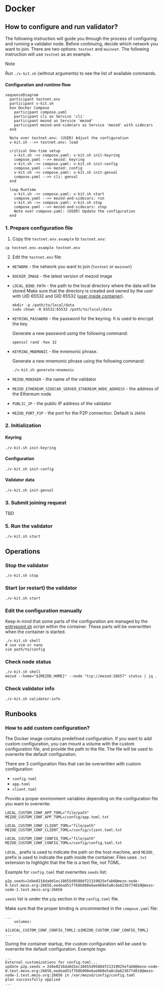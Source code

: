 # Docker

## How to configure and run validator?

The following instruction will guide you through the process of configuring
and running a validator node. Before continuing, decide which network you want
to join. There are two options: `testnet` and `mainnet`. The following
instruction will use `testnet` as an example.

> [!NOTE]
> Run `./v-kit.sh` (without arguments) to see the list of available commands.

#### Configuration and runtime flow

```mermaid
sequenceDiagram
  participant testnet.env
  participant v-kit.sh
  box Docker Compose
    participant compose.yaml
    participant cli as Service 'cli'
    participant mezod as Service 'mezod'
    participant mezod-and-sidecars as Service 'mezod' with sidecars
  end

  Note over testnet.env: (USER) Adjust the configuration
  v-kit.sh -->> testnet.env: load

  critical One-time setup
    v-kit.sh ->> compose.yaml: v-kit.sh init-keyring
    compose.yaml -->> mezod: keyring
    v-kit.sh ->> compose.yaml: v-kit.sh init-config
    compose.yaml -->> mezod: config
    v-kit.sh ->> compose.yaml: v-kit.sh init-genval
    compose.yaml -->> cli: genval
  end

  loop Runtime
    v-kit.sh ->> compose.yaml: v-kit.sh start
    compose.yaml -->> mezod-and-sidecars: run
    v-kit.sh ->> compose.yaml: v-kit.sh stop
    compose.yaml -->> mezod-and-sidecars: stop
    Note over compose.yaml: (USER) Update the configuration
  end
```

### 1. Prepare configuration file

1. Copy the `testnet.env.example` to `testnet.env`:

```shell
cp testnet.env.example testnet.env
```

2. Edit the `testnet.env` file:

* `NETWORK` - the network you want to join (`testnet` or `mainnet`)
* `DOCKER_IMAGE` - the latest version of mezod image
* `LOCAL_BIND_PATH` - the path to the local directory where the data will be stored
  Make sure that the directory is created
  and owned by the user with UID 65532 and GID 65532 ([user inside container](./compose.yaml#21)).

  ```shell
  mkdir -p /path/to/local/data
  sudo chown -R 65532:65532 /path/to/local/data
  ```

* `KEYRING_PASSWORD` - the password for the keyring. It is used to encrypt the key.

  Generate a new password using the following command:

  ```shell
  openssl rand -hex 32
  ```

* `KEYRING_MNEMONIC` - the mnemonic phrase.

  Generate a new mnemonic phrase using the following command:

  ```shell
  ./v-kit.sh generate-mnemonic
  ```

* `MEZOD_MONIKER` - the name of the validator
* `MEZOD_ETHEREUM_SIDECAR_SERVER_ETHEREUM_NODE_ADDRESS` - the address of the Ethereum node
* `PUBLIC_IP` - the public IP address of the validator
* `MEZOD_PORT_P2P` - the port for the P2P connection. Default is `26656`

### 2. Initialization

#### Keyring

```shell
./v-kit.sh init-keyring
```

#### Configuration

```shell
./v-kit.sh init-config
```

#### Validator data

```shell
./v-kit.sh init-genval
```

### 3. Submit joining request

TBD

### 5. Run the validator

```shell
./v-kit.sh start
```

## Operations

### Stop the validator

```shell
./v-kit.sh stop
```

### Start (or restart) the validator

```shell
./v-kit.sh start
```

### Edit the configuration manually

Keep in mind that some parts of the configuration are managed by the [entrypoint.sh](./entrypoint.sh) script
within the container. These parts will be overwritten when the container is started.

```shell
./v-kit.sh shell
# use vim or nano
vim path/to/config
```

### Check node status

```shell
./v-kit.sh shell
mezod --home="${MEZOD_HOME}" --node "tcp://mezod:26657" status | jq .
```

### Check validator info

```shell
./v-kit.sh validator-info
```

## Runbooks

### How to add custom configuration?

The Docker image contains predefined configuration. If you want to add custom configuration,
you can mount a volume with the custom configuration file, and provide the path to the file.
The file will be used to overwrite the default configuration.

There are 3 configuration files that can be overwritten with custom configuration:
- `config.toml`
- `app.toml`
- `client.toml`

Provide a proper environment variables depending on the configuration file you want to overwrite:

```
LOCAL_CUSTOM_CONF_APP_TOML="file/path"
MEZOD_CUSTOM_CONF_APP_TOML=/config/app.toml.txt

LOCAL_CUSTOM_CONF_CLIENT_TOML="file/path"
MEZOD_CUSTOM_CONF_CLIENT_TOML=/config/client.toml.txt

LOCAL_CUSTOM_CONF_CONFIG_TOML="file/path"
MEZOD_CUSTOM_CONF_CONFIG_TOML=/config/config.toml.txt
```

`LOCAL_` prefix is used to indicate the path on the host machine,
and `MEZOD_` prefix is used to indicate the path inside the container.
Files uses `.txt` extension to highlight that the file is a text file, not TOML.

Example for `config.toml` that overwrites `seeds` list:
```
p2p.seeds=2d4e0216da0d1ec18655d9588df21319025efab0@mezo-node-0.test.mezo.org:26656,eedead51f768b908e6ae068e5a8cda6236774010@mezo-node-1.test.mezo.org:26656
```

`seeds` list is under the `p2p` section in the `config.toml` file.

Make sure that the proper binding is uncommented in the `compose.yaml` file:
```
...
    volumes:
      - ${LOCAL_CUSTOM_CONF_CONFIG_TOML}:${MEZOD_CUSTOM_CONF_CONFIG_TOML}
...
```

During the container startup, the custom configuration will be used to overwrite
the default configuration.
Example logs:
```
...
External customizations for config.toml...
update p2p.seeds = 2d4e0216da0d1ec18655d9588df21319025efab0@mezo-node-0.test.mezo.org:26656,eedead51f768b908e6ae068e5a8cda6236774010@mezo-node-1.test.mezo.org:26656 in /var/mezod/config/config.toml
plan successfully applied
...
```
